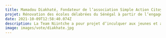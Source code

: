```yaml
---
title: Mamadou Diakhaté, Fondateur de l’association Simple Action Citoyenne Sénégal
projet: Rénovation des écoles délabrées du Sénégal à partir de l’engagement communautaire
date: 2021-10-09T12:58:40.074Z
description: La Team Niintche a pour projet d’inculquer aux jeunes et aux adultes mais aussi aux enfants la notion d’engagement communautaire grâce à des actions qui les engagent et qui impactent de façon réelle sur le quotidien des populations. Elle assure grâce au community service la formation dans des métiers à travers les différents chantiers de rénovations d'écoles, de forage de puits….. Elle est aussi un incubateur social pour tous les étudiants, en rupture de scolarité et même de jeunes déviants sociaux.
image: images/vote/diakhate.jpg
---
```

